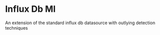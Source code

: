 <!-- This README file is going to be the one displayed on the Grafana.com website for your plugin -->

# Influx Db Ml

An extension of the standard influx db datasource with outlying detection techniques

